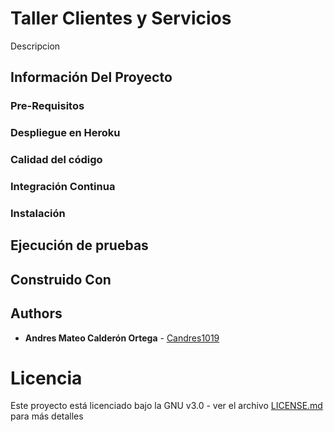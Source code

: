 # Taller Clientes y Servicios

Descripcion

## Información Del Proyecto


### Pre-Requisitos

### Despliegue en Heroku

### Calidad del código

### Integración Continua

### Instalación

## Ejecución de pruebas

## Construido Con

## Authors

* **Andres Mateo Calderón Ortega** - [Candres1019](https://github.com/Candres1019)

# Licencia
Este proyecto está licenciado bajo la GNU v3.0 - ver el archivo [LICENSE.md](https://github.com/Candres1019/TallerClientesyServicios---AREP/blob/master/LICENSE) para más detalles